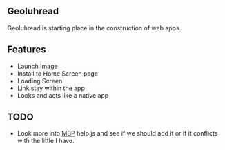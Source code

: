 ## Geoluhread

Geoluhread is starting place in the construction of web apps.

## Features
 * Launch Image
 * Install to Home Screen page
 * Loading Screen
 * Link stay within the app
 * Looks and acts like a native app

## TODO
 * Look more into [MBP](https://github.com/h5bp/mobile-boilerplate/wiki) help.js and see if we should add it or if it conflicts with the little I have.

